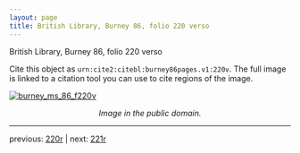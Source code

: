 ```yaml
---
layout: page
title: British Library, Burney 86, folio 220 verso
---
```


British Library, Burney 86, folio 220 verso

Cite this object as `urn:cite2:citebl:burney86pages.v1:220v`.  The full image is linked to a citation tool you can use to cite regions of the image.

[![burney_ms_86_f220v](http://www.homermultitext.org/iipsrv?IIIF=/project/homer/pyramidal/deepzoom/citebl/burney86imgs/v1/burney_ms_86_f220v.tif/full/800,/0/default.jpg)](http://www.homermultitext.org/ict2/?urn=urn:cite2:citebl:burney86imgs.v1:burney_ms_86_f220v) 

<p style="text-align: center; font-style: italic;">Image in the public domain.</p>

---

previous: [220r](../220r/) | next: [221r](../221r/)